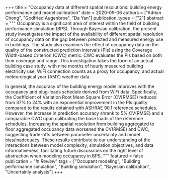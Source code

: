 +++
title = "Occupancy data at different spatial resolutions: building energy performance and model calibration"
date = 2020-09-06
authors = ["Adrian Chong", "Godfried Augenbroe", "Da Yan"]
publication_types = ["2"]
abstract = """
Occupancy is a significant area of interest within the field of building
performance simulation (BPS). Through Bayesian calibration, the present study
investigates the impact of the availability of different spatial resolution
of occupancy data on the gap between predicted and measured energy use in
buildings. The study also examines the effect of occupancy data on the
quality of the constructed prediction intervals (PIs) using the Coverage
Width-based Criterion (CWC) metric. CWC evaluates the PIs based on both their
coverage and range. This investigation takes the form of an actual building
case study, with nine months of hourly measured building electricity use,
WiFi connection counts as a proxy for occupancy, and actual meteorological
year (AMY) weather data.

In general, the accuracy of the building energy model improves with the
occupancy and plug-loads schedule derived from WiFi data. Specifically, the
Coefficient of Variation Root Mean Square Error (CV[RMSE]) reduced from 37%
to 24% with an exponential improvement in the PIs quality compared to the
results obtained with ASHRAE 90.1 reference schedules. However, the increase
in prediction accuracy shrank to 5% CV(RMSE) and a comparable CWC upon
calibrating the base loads of the reference schedules. Increasing the spatial
resolution from building aggregated to floor aggregated occupancy data
worsened the CV(RMSE) and CWC, suggesting trade-offs between parameter
uncertainty and model bias/inadequacy. These results contribute to our
understanding of the interactions between model complexity, simulation
objectives, and data informativeness, facilitating future discussions on the
right level of abstraction when modeling occupancy in BPS.
"""
featured = false
publication = "*In Review*"
tags = ["Occupant modeling", "Building performance simulation", "Building simulation", "Bayesian calibration", "Uncertainly analysis"]
+++

